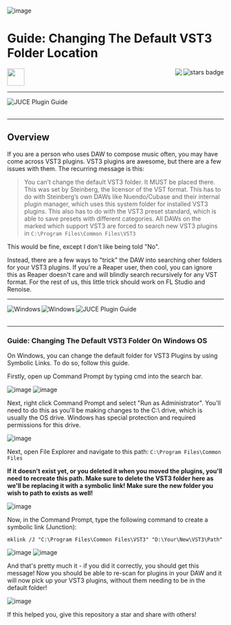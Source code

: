 ![image](https://github.com/JDSherbert/Changing-VST3-Folder-Guide/assets/43964243/6b2e5e61-2630-4cc1-9f3f-23185c94ab32)

# Guide: Changing The Default VST3 Folder Location

<!-- Header Start -->
<a href = "https://juce.com/"> <img height="40" img width="40" src="https://cdn.simpleicons.org/juce/white"> </a> 
<img align="right" alt="stars badge" src="https://img.shields.io/github/stars/jdsherbert/Changing-VST3-Folder-Guide"/>
<img align="right" src="https://hits.seeyoufarm.com/api/count/incr/badge.svg?url=https%3A%2F%2Fgithub.com%2FJDSherbert%2FChanging-VST3-Folder-Guide%2Fhit-counter%2FREADME&count_bg=%2379C83D&title_bg=%23555555&icon=awesomelists.svg&color=black&labelColor=0E1128&title=hits&style=for-the-badge">
<!-- Header End --> 

-----------------------------------------------------------------------

<a href="https://juce.com/"> 
  <img align="left" alt="JUCE Plugin Guide" src="https://img.shields.io/badge/VST%20Plugin%20Guide-black?style=for-the-badge&logo=juce&logoColor=white&color=black&labelColor=black"> </a>
  
<br></br>

-----------------------------------------------------------------------
## Overview
If you are a person who uses DAW to compose music often, you may have come across VST3 plugins. VST3 plugins are awesome, but there are a few issues with them.
The recurring message is this:
> You can’t change the default VST3 folder. It MUST be placed there. This was set by Steinberg, the licensor of the VST format. This has to do with Steinberg’s own DAWs like Nuendo/Cubase and their internal plugin manager, which uses this system folder for installed VST3 plugins. This also has to do with the VST3 preset standard, which is able to save presets with different categories. All DAWs on the marked which support VST3 are forced to search new VST3 plugins in `C:\Program Files\Common Files\VST3`

This would be fine, except I don't like being told "No".

Instead, there are a few ways to "trick" the DAW into searching oher folders for your VST3 plugins. If you're a Reaper user, then cool, you can ignore this as Reaper doesn't care and will blindly search recursively for any VST format. For the rest of us, this little trick should work on FL Studio and Renoise.

-----------------------------------------------------------------------

<a href="https://www.microsoft.com"> 
  <img align="left" alt="Windows" src="https://img.shields.io/badge/Windows%20x86-black?style=for-the-badge&logo=windows&logoColor=white&color=0078D6&labelColor=0078D6"> </a>

<a href="https://www.microsoft.com"> 
  <img align="left" alt="Windows" src="https://img.shields.io/badge/Windows%20x64-black?style=for-the-badge&logo=windows&logoColor=white&color=0078D6&labelColor=0078D6"> </a>

<a href="https://juce.com/"> 
  <img align="left" alt="JUCE Plugin Guide" src="https://img.shields.io/badge/VST%20Plugin%20Guide-black?style=for-the-badge&logo=juce&logoColor=white&color=black&labelColor=black"> </a>

<br></br>

-----------------------------------------------------------------------

### Guide: Changing The Default VST3 Folder On Windows OS

On Windows, you can change the default folder for VST3 Plugins by using Symbolic Links.
To do so, follow this guide.

Firstly, open up Command Prompt by typing cmd into the search bar.

![image](https://github.com/JDSherbert/Changing-VST3-Folder-Guide/assets/43964243/d9f03c6b-8452-4dc2-9422-8f2ae7745fd0)
![image](https://github.com/JDSherbert/Changing-VST3-Folder-Guide/assets/43964243/36270010-724d-45b0-8f32-6591c80abb1f)

Next, right click Command Prompt and select "Run as Administrator". You'll need to do this as you'll be making changes to the C:\ drive, which is usually the OS drive. Windows has special protection and required permissions for this drive.

![image](https://github.com/JDSherbert/Changing-VST3-Folder-Guide/assets/43964243/e104a07b-333d-42cd-a5b8-364b271bda9f)

Next, open File Explorer and navigate to this path: `C:\Program Files\Common Files`

**If it doesn't exist yet, or you deleted it when you moved the plugins, you'll need to recreate this path. Make sure to delete the VST3 folder here as we'll be replacing it with a symbolic link! Make sure the new folder you wish to path to exists as well!**


![image](https://github.com/JDSherbert/Changing-VST3-Folder-Guide/assets/43964243/7cefb9fd-e0db-459e-8076-f8fb094aa003)

Now, in the Command Prompt, type the following command to create a symbolic link (Junction):

`mklink /J "C:\Program Files\Common Files\VST3" "D:\Your\New\VST3\Path"`

![image](https://github.com/JDSherbert/Changing-VST3-Folder-Guide/assets/43964243/e13db923-6af8-43be-8896-372955c5e4cb)
![image](https://github.com/JDSherbert/Changing-VST3-Folder-Guide/assets/43964243/8c5d0ac9-1906-4e7b-afbf-a79bff91a3ff)

And that's pretty much it - if you did it correctly, you should get this message!
Now you should be able to re-scan for plugins in your DAW and it will now pick up your VST3 plugins, without them needing to be in the default folder!

![image](https://github.com/JDSherbert/Changing-VST3-Folder-Guide/assets/43964243/f40a2084-db75-4b7a-b9ff-16491a7b956f)

If this helped you, give this repository a star and share with others!
